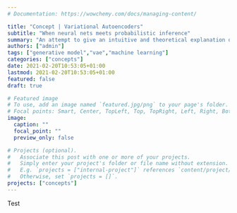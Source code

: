 ```yaml
---
# Documentation: https://wowchemy.com/docs/managing-content/

title: "Concept | Variational Autoencoders"
subtitle: "When neural nets meets probabilistic inference"
summary: "An attempt to give an intuitive and theoretical explanation of the classic VAE." 
authors: ["admin"]
tags: ["generative model","vae","machine learning"]
categories: ["concepts"]
date: 2021-02-20T10:53:05+01:00
lastmod: 2021-02-20T10:53:05+01:00
featured: false
draft: true

# Featured image
# To use, add an image named `featured.jpg/png` to your page's folder.
# Focal points: Smart, Center, TopLeft, Top, TopRight, Left, Right, BottomLeft, Bottom, BottomRight.
image:
  caption: ""
  focal_point: ""
  preview_only: false

# Projects (optional).
#   Associate this post with one or more of your projects.
#   Simply enter your project's folder or file name without extension.
#   E.g. `projects = ["internal-project"]` references `content/project/deep-learning/index.md`.
#   Otherwise, set `projects = []`.
projects: ["concepts"]
---
```


Test
